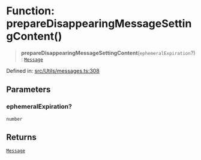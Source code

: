 # Function: prepareDisappearingMessageSettingContent()

> **prepareDisappearingMessageSettingContent**(`ephemeralExpiration`?): [`Message`](../namespaces/proto/classes/Message.md)

Defined in: [src/Utils/messages.ts:308](https://github.com/Fokusdotid/bail/blob/8a30cf93a8ac726f06d1ad6578695812a8253e53/src/Utils/messages.ts#L308)

## Parameters

### ephemeralExpiration?

`number`

## Returns

[`Message`](../namespaces/proto/classes/Message.md)
